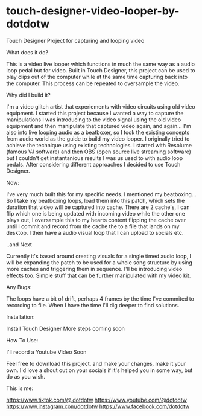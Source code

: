 # touch-designer-video-looper-by-dotdotw

Touch Designer Project for capturing and looping video

What does it do?

This is a video live looper which functions in much the same way as a audio loop pedal but for video.
Built in Touch Designer, this project can be used to play clips out of the computer while at the same time capturing back into the computer.
This process can be repeated to oversample the video.


Why did I build it?

I'm a video glitch artist that experiements with video circuits using old video equipment.
I started this project because I wanted a way to capture the manipulations I was introducing to the video signal using the old video equipment and then manipulate that captured video again, and again...
I'm also into live looping audio as a beatboxer, so I took the existing concepts from audio world as the guide to build my video looper.
I originally tried to achieve the technique using existing technologies. I started with Resolume (famous VJ software) and then OBS (open source live streaming software) but I couldn't get instantanious results I was us used to with audio loop pedals.
After considering different approaches I decided to use Touch Designer.


Now:

I've very much built this for my specific needs. I mentioned my beatboxing...
So I take my beatboxing loops, load them into this patch, which sets the duration that video will be captured into cache.
There are 2 cache's, I can flip which one is being updated with incoming video while the other one plays out, I oversample this to my hearts content flipping the cache over until I commit and record from the cache the to a file that lands on my desktop.
I then have a audio visual loop that I can upload to socials etc.


..and Next

Currently it's based around creating visuals for a single timed audio loop, I will be expanding the patch to be used for a whole song structure by using more caches and triggering them in sequence.
I'll be introducing video effects too. Simple stuff that can be further manipulated with my video kit.


Any Bugs:

The loops have a bit of drift, perhaps 4 frames by the time I've commited to recording to file.
When I have the time I'll dig deeper to find solutions.


Installation:

Install Touch Designer
More steps coming soon


How To Use:

I'll record a Youtube Video Soon


Feel free to download this project, and make your changes, make it your own. I'd love a shout out on your socials if it's helped you in some way, but do as you wish.


This is me:

https://www.tiktok.com/@.dotdotw
https://www.youtube.com/@dotdotw
https://www.instagram.com/dotdotw
https://www.facebook.com/dotdotw
